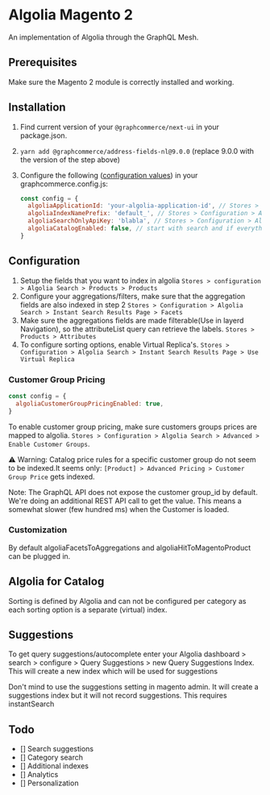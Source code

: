 # Algolia Magento 2

An implementation of Algolia through the GraphQL Mesh.

## Prerequisites

Make sure the Magento 2 module is correctly installed and working.

## Installation

1. Find current version of your `@graphcommerce/next-ui` in your package.json.
2. `yarn add @graphcommerce/address-fields-nl@9.0.0` (replace 9.0.0 with the
   version of the step above)
3. Configure the following ([configuration values](./Config.graphqls)) in your
   graphcommerce.config.js:

   ```js
   const config = {
     algoliaApplicationId: 'your-algolia-application-id', // Stores > Configuration > Algolia Search > Credentials and Basic Setup > Application ID
     algoliaIndexNamePrefix: 'default_', // Stores > Configuration > Algolia Search > Credentials and Basic Setup > Index name prefix
     algoliaSearchOnlyApiKey: 'blabla', // Stores > Configuration > Algolia Search > Credentials and Basic Setup > Search-only (public) API key
     algoliaCatalogEnabled: false, // start with search and if everything works as expected, you can move on to the catalog.
   }
   ```

## Configuration

1. Setup the fields that you want to index in algolia
   `Stores > configuration > Algolia Search > Products > Products`
2. Configure your aggregations/filters, make sure that the aggregation fields
   are also indexed in step 2
   `Stores > Configuration > Algolia Search > Instant Search Results Page > Facets`
3. Make sure the aggregations fields are made filterable(Use in layerd
   Navigation), so the attributeList query can retrieve the labels.
   `Stores > Products > Attributes`
4. To configure sorting options, enable Virtual Replica's.
   `Stores > Configuration > Algolia Search > Instant Search Results Page > Use Virtual Replica`

### Customer Group Pricing

```js
const config = {
  algoliaCustomerGroupPricingEnabled: true,
}
```

To enable customer group pricing, make sure customers groups prices are mapped
to algolia.
`Stores > Configuration > Algolia Search > Advanced > Enable Customer Groups`.

⚠️ Warning: Catalog price rules for a specific customer group do not seem to be
indexed.It seems only: `[Product] > Advanced Pricing > Customer Group Price`
gets indexed.

Note: The GraphQL API does not expose the customer group_id by default. We're
doing an additional REST API call to get the value. This means a somewhat slower
(few hundred ms) when the Customer is loaded.

### Customization

By default algoliaFacetsToAggregations and algoliaHitToMagentoProduct can be
plugged in.

## Algolia for Catalog

Sorting is defined by Algolia and can not be configured per category as each
sorting option is a separate (virtual) index.

## Suggestions

To get query suggestions/autocomplete enter your Algolia dashboard > search >
configure > Query Suggestions > new Query Suggestions Index. This will create a
new index which will be used for suggestions

Don't mind to use the suggestions setting in magento admin. It will create a
suggestions index but it will not record suggestions. This requires
instantSearch

## Todo

- [] Search suggestions
- [] Category search
- [] Additional indexes
- [] Analytics
- [] Personalization
